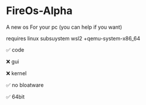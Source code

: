 # FireOs-Alpha
A new os For your pc (you can help if you want)

requires linux subsuystem wsl2
+qemu-system-x86_64

:white_check_mark: code

:x: gui

:x: kernel 

:white_check_mark: no bloatware 

:white_check_mark: 64bit
